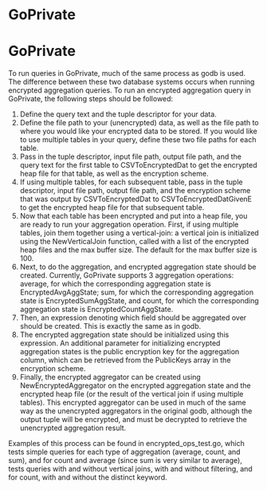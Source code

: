# GoPrivate
# GoPrivate

To run queries in GoPrivate, much of the same process as godb is used. The difference between these
two database systems occurs when running encrypted aggregation queries. To run an encrypted aggregation
query in GoPrivate, the following steps should be followed:

1. Define the query text and the tuple descriptor for your data. 
2. Define the file path to your (unencrypted) data, as well as the file path to where you would like 
   your encrypted data to be stored. If you would like to use multiple tables in your query, define
   these two file paths for each table. 
3. Pass in the tuple descriptor, input file path, output file path, and the query text for the first
   table to CSVToEncryptedDat to get the encrypted heap file for that table, as well as the encryption
   scheme.
4. If using multiple tables, for each subsequent table, pass in the tuple descriptor, input file path, 
   output file path, and the encryption scheme that was output by CSVToEncryptedDat to CSVToEncryptedDatGivenE 
   to get the encrypted heap file for that subsequent table. 
5. Now that each table has been encrypted and put into a heap file, you are ready to run your aggregation
   operation. First, if using multiple tables, join them together using a vertical-join: a vertical join 
   is initialized using the NewVerticalJoin function, called with a list of the encrypted heap files and
   the max buffer size. The default for the max buffer size is 100. 
6. Next, to do the aggregation, and encrypted aggregation state should be created. Currently, GoPrivate
   supports 3 aggregation operations: average, for which the corresponding aggregation state is 
   EncryptedAvgAggState; sum, for which the corresponding aggregation state is EncryptedSumAggState, and
   count, for which the corresponding aggregation state is EncryptedCountAggState. 
7. Then, an expression denoting which field should be aggregated over should be created. This is exactly 
   the same as in godb.
8. The encrypted aggregation state should be initialized using this expression. An additional parameter
   for initializing encrypted aggregation states is the public encryption key for the aggregation column, 
   which can be retrieved from the PublicKeys array in the encryption scheme.
9. Finally, the encrypted aggregator can be created using NewEncryptedAggregator on the encrypted aggregation
   state and the encrypted heap file (or the result of the vertical join if using multiple tables). This 
   encrypted aggregator can be used in much of the same way as the unencrypted aggregators in the original
   godb, although the output tuple will be encrypted, and must be decrypted to retrieve the unencrypted
   aggregation result. 

Examples of this process can be found in encrypted_ops_test.go, which tests simple queries for each type of 
aggregation (average, count, and sum), and for count and average (since sum is very similar to average), tests 
queries with and without vertical joins, with and without filtering, and for count, with and without the distinct
keyword. 